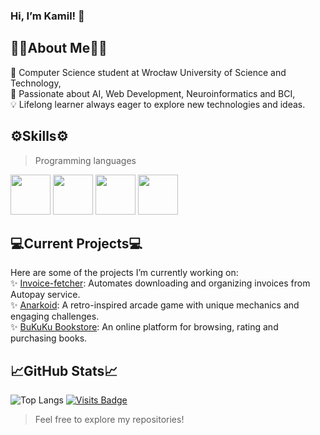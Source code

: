### Hi, I’m Kamil! 👋

## 👨‍🔬About Me👨‍🔬
   🏫 Computer Science student at Wrocław University of Science and Technology,  
   🚀 Passionate about AI, Web Development, Neuroinformatics and BCI,  
   💡 Lifelong learner always eager to explore new technologies and ideas.  

## ⚙️Skills⚙️
> Programming languages

<img src="https://github.com/NeuroWombat/IMG/blob/main/cpp.png" height="64px"></img>  <img src="https://github.com/NeuroWombat/IMG/blob/main/Python.png" height="64px"></img>  <img src="https://github.com/NeuroWombat/IMG/blob/main/JS.png" height="64px"></img>  <img src="https://github.com/NeuroWombat/IMG/blob/main/PHP.png" height="64px"></img> 

## 💻Current Projects💻
Here are some of the projects I’m currently working on:  
   ✨ [Invoice-fetcher](https://github.com/bumbot-hub/Invoice-Fetcher): Automates downloading and organizing invoices from Autopay service.  
   ✨ [Anarkoid](https://github.com/bumbot-hub/Anarkoid): A retro-inspired arcade game with unique mechanics and engaging challenges.  
   ✨ [BuKuKu Bookstore](https://github.com/bumbot-hub/BuKuKu_Website): An online platform for browsing, rating and purchasing books.  

## 📈GitHub Stats📈
![Top Langs](https://github-readme-stats.vercel.app/api/top-langs/?username=bumbot-hub&layout=compact) 
[![Visits Badge](https://badges.pufler.dev/visits/bumbot-hub/bumbot-hub)](https://badges.pufler.dev)


> Feel free to explore my repositories!

